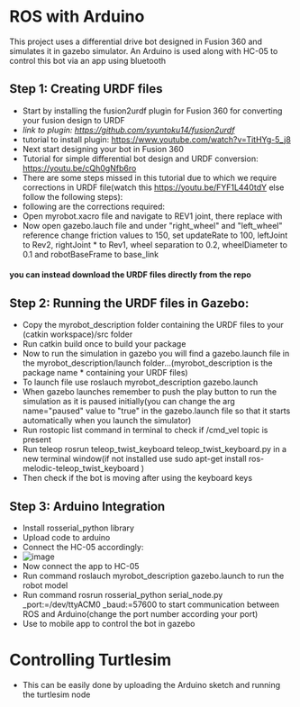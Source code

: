 # ROS with Arduino
This project uses a differential drive bot designed in Fusion 360 and simulates it in gazebo simulator. An Arduino is used along with HC-05 to control this bot via an app using bluetooth

## Step 1: Creating URDF files

* Start by installing the fusion2urdf plugin for Fusion 360 for converting your fusion design to URDF
* *link to plugin: https://github.com/syuntoku14/fusion2urdf*
* tutorial to install plugin: https://www.youtube.com/watch?v=TitHYg-5_j8
* Next start designing your bot in Fusion 360
* Tutorial for simple differential bot design and URDF conversion: https://youtu.be/cQh0gNfb6ro
* There are some steps missed in this tutorial due to which we require corrections in URDF file(watch this https://youtu.be/FYF1L440tdY else follow the following steps):
* following are the corrections required:
* Open myrobot.xacro file and navigate to REV1 joint, there replace  <axis xyz="0.0 -1.0 0.0"/>  with  <axis xyz="0.0 1.0 0.0"/>
* Now open gazebo.lauch file and under "right_wheel" and "left_wheel" reference change friction values to 150, set updateRate to 100, leftJoint to Rev2, rightJoint * to Rev1, wheel separation to 0.2, wheelDiameter to 0.1 and robotBaseFrame to base_link

#### you can instead download the URDF files directly from the repo

## Step 2: Running the URDF files in Gazebo:

* Copy the myrobot_description folder containing the URDF files to your (catkin workspace)/src folder
* Run catkin build once to build your package
* Now to run the simulation in gazebo you will find a gazebo.launch file in the myrobot_description/launch folder...(myrobot_description is the package name * containing your URDF files)
* To launch file use   roslauch myrobot_description gazebo.launch 
* When gazebo launches remember to push the play button to run the simulation as it is paused initially(you can change the arg name="paused" value to "true" in the gazebo.launch file so that it starts automatically when you launch the simulator)
* Run   rostopic list    command in terminal to check if /cmd_vel topic is present
* Run teleop   rosrun teleop_twist_keyboard teleop_twist_keyboard.py    in a new terminal window(if not installed use   sudo apt-get install ros-melodic-teleop_twist_keyboard    )
* Then check if the bot is moving after using the keyboard keys

## Step 3: Arduino Integration

* Install rosserial_python library
* Upload code to arduino
* Connect the HC-05 accordingly:
* ![image](https://user-images.githubusercontent.com/70048742/129587227-9842d356-7151-44ff-be08-7ff30fffed3f.png)
* Now connect the app to HC-05
* Run command   roslauch myrobot_description gazebo.launch   to run the robot model
* Run command   rosrun rosserial_python serial_node.py _port:=/dev/ttyACM0 _baud:=57600   to start communication between ROS and Arduino(change the port number according your port)
* Use to mobile app to control the bot in gazebo

# Controlling Turtlesim
* This can be easily done by uploading the Arduino sketch and running the turtlesim node
